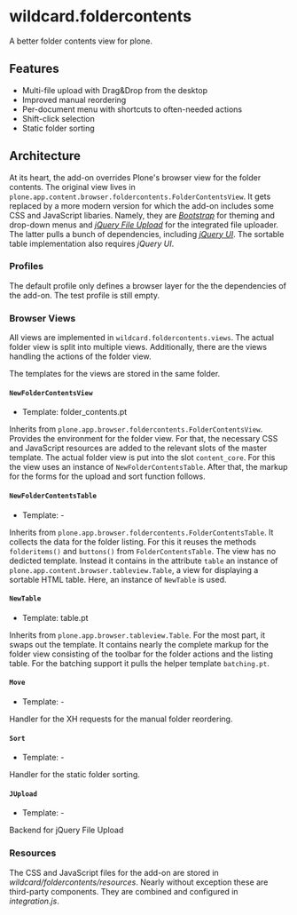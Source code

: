 # wildcard.foldercontents

A better folder contents view for plone.

## Features

 * Multi-file upload with Drag&Drop from the desktop
 * Improved manual reordering
 * Per-document menu with shortcuts to often-needed actions
 * Shift-click selection
 * Static folder sorting

## Architecture

At its heart, the add-on overrides Plone's browser view for the folder contents. The original view lives in ` plone.app.content.browser.foldercontents.FolderContentsView`. It gets replaced by a more modern version for which the add-on includes some CSS and JavaScript libaries. Namely, they are [*Bootstrap*][bootstrap] for theming and drop-down menus and [*jQuery File Upload*][jq-upload] for the integrated file uploader. The latter pulls a bunch of dependencies, including [*jQuery UI*][jq-ui]. The sortable table implementation also requires *jQuery UI*.

[bootstrap]: http://getbootstrap.com/
[jq-upload]: https://blueimp.github.io/jQuery-File-Upload/
[jq-ui]: https://jqueryui.com/

### Profiles

The default profile only defines a browser layer for the the dependencies of the add-on. The test profile is still empty.

### Browser Views

All views are implemented in `wildcard.foldercontents.views`. The actual folder view is split into multiple views. Additionally, there are the views handling the actions of the folder view.

 The templates for the views are stored in the same folder.

#### `NewFolderContentsView`

* Template: folder_contents.pt

Inherits from `plone.app.browser.foldercontents.FolderContentsView`. Provides the environment for the folder view. For that, the necessary CSS and JavaScript resources are added to the relevant slots of the master template. The actual folder view is put into the slot `content_core`. For this the view uses an instance of `NewFolderContentsTable`. After that, the markup for the forms for the upload and sort function follows.                                         

#### `NewFolderContentsTable`

* Template: -

Inherits from `plone.app.browser.foldercontents.FolderContentsTable`. It collects the data for the folder listing. For this it reuses the methods `folderitems()` and `buttons()` from `FolderContentsTable`. The view has no dedicted template. Instead it contains in the attribute `table` an instance of `plone.app.content.browser.tableview.Table`, a view for displaying a sortable  HTML table. Here, an instance of `NewTable` is used.                          

#### `NewTable`

* Template: table.pt

Inherits from `plone.app.browser.tableview.Table`. For the most part, it swaps out the template. It contains nearly the complete markup for the folder view consisting of the toolbar for the folder actions and the listing table. For the batching support it pulls the helper template `batching.pt`.

#### `Move`

* Template: -

Handler for the XH requests for the manual folder reordering.

#### `Sort`

* Template: -

Handler for the static folder sorting.

#### `JUpload`

* Template: -

Backend for jQuery File Upload

### Resources

The CSS and JavaScript files for the add-on are stored in *wildcard/foldercontents/resources*. Nearly without exception these are third-party components. They are combined and configured in *integration.js*.
